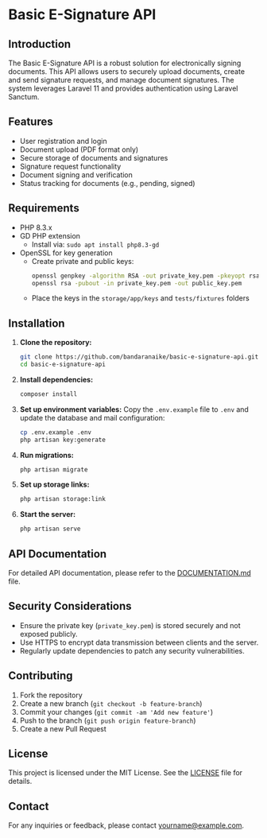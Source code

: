 # Basic E-Signature API

## Introduction

The Basic E-Signature API is a robust solution for electronically signing documents. This API allows users to securely upload documents, create and send signature requests, and manage document signatures. The system leverages Laravel 11 and provides authentication using Laravel Sanctum.

## Features

- User registration and login
- Document upload (PDF format only)
- Secure storage of documents and signatures
- Signature request functionality
- Document signing and verification
- Status tracking for documents (e.g., pending, signed)

## Requirements

- PHP 8.3.x
- GD PHP extension
    - Install via: `sudo apt install php8.3-gd`
- OpenSSL for key generation
    - Create private and public keys:
      ```bash
      openssl genpkey -algorithm RSA -out private_key.pem -pkeyopt rsa_keygen_bits:2048
      openssl rsa -pubout -in private_key.pem -out public_key.pem
      ```
    - Place the keys in the `storage/app/keys` and `tests/fixtures` folders
## Installation

1. **Clone the repository:**
    ```bash
    git clone https://github.com/bandaranaike/basic-e-signature-api.git
    cd basic-e-signature-api
    ```

2. **Install dependencies:**
    ```bash
    composer install
    ```

3. **Set up environment variables:**
   Copy the `.env.example` file to `.env` and update the database and mail configuration:
    ```bash
    cp .env.example .env
    php artisan key:generate
    ```

4. **Run migrations:**
    ```bash
    php artisan migrate
    ```

5. **Set up storage links:**
    ```bash
    php artisan storage:link
    ```

6. **Start the server:**
    ```bash
    php artisan serve
    ```

## API Documentation

For detailed API documentation, please refer to the [DOCUMENTATION.md](DOCUMENTATION.md) file.

## Security Considerations

- Ensure the private key (`private_key.pem`) is stored securely and not exposed publicly.
- Use HTTPS to encrypt data transmission between clients and the server.
- Regularly update dependencies to patch any security vulnerabilities.

## Contributing

1. Fork the repository
2. Create a new branch (`git checkout -b feature-branch`)
3. Commit your changes (`git commit -am 'Add new feature'`)
4. Push to the branch (`git push origin feature-branch`)
5. Create a new Pull Request

## License

This project is licensed under the MIT License. See the [LICENSE](LICENSE) file for details.

## Contact

For any inquiries or feedback, please contact [yourname@example.com](mailto:yourname@example.com).

